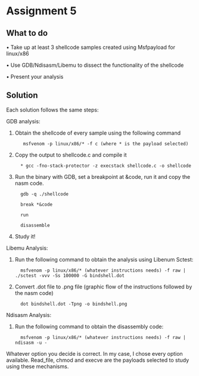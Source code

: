 # Assignment 5

## What to do

• Take up at least 3 shellcode samples created using Msfpayload for linux/x86 

• Use GDB/Ndisasm/Libemu to dissect the functionality of the shellcode

• Present your analysis

## Solution

Each solution follows the same steps:

GDB analysis:

   1) Obtain the shellcode of every sample using the following command

             msfvenom -p linux/x86/* -f c (where * is the payload selected)

   2) Copy the output to shellcode.c and compile it

            * gcc -fno-stack-protector -z execstack shellcode.c -o shellcode

   3) Run the binary with GDB, set a breakpoint at &code, run it and copy the nasm code.
   
            gdb -q ./shellcode
            
            break *&code
            
            run
            
            disassemble

   4) Study it!

Libemu Analysis:

   1) Run the following command to obtain the analysis using Libenum Sctest:
   
            msfvenom -p linux/x86/* (whatever instructions needs) -f raw | ./sctest -vvv -Ss 100000 -G bindshell.dot
            
   2) Convert .dot file to .png file (graphic flow of the instructions followed by the nasm code)
            
            dot bindshell.dot -Tpng -o bindshell.png

Ndisasm Analysis:

   1) Run the following command to obtain the disassembly code:
   
            msfvenom -p linux/x86/* (whatever instructions needs) -f raw | ndisasm -u -
            
Whatever option you decide is correct. In my case, I chose every option available. Read_file, chmod and execve are the payloads selected to study using these mechanisms.
